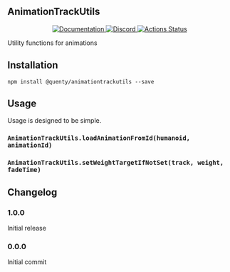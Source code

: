 ## AnimationTrackUtils
<div align="center">
  <a href="http://quenty.github.io/api/">
    <img src="https://img.shields.io/badge/docs-website-green.svg" alt="Documentation" />
  </a>
  <a href="https://discord.gg/mhtGUS8">
    <img src="https://img.shields.io/badge/discord-nevermore-blue.svg" alt="Discord" />
  </a>
  <a href="https://github.com/Quenty/NevermoreEngine/actions">
    <img src="https://github.com/Quenty/NevermoreEngine/workflows/lint/badge.svg" alt="Actions Status" />
  </a>
</div>

Utility functions for animations

## Installation
```
npm install @quenty/animationtrackutils --save
```

## Usage
Usage is designed to be simple.

### `AnimationTrackUtils.loadAnimationFromId(humanoid, animationId)`

### `AnimationTrackUtils.setWeightTargetIfNotSet(track, weight, fadeTime)`


## Changelog

### 1.0.0
Initial release

### 0.0.0
Initial commit
